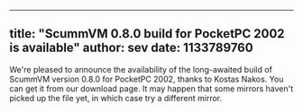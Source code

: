 
---
title: "ScummVM 0.8.0 build for PocketPC 2002 is available"
author: sev
date: 1133789760
---

We're pleased to announce the availability of the long-awaited build of ScummVM version 0.8.0 for PocketPC 2002, thanks to Kostas Nakos. You can get it from our download page. It may happen that some mirrors haven't picked up the file yet, in which case try a different mirror.
